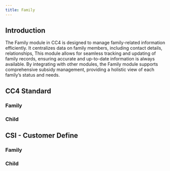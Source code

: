 ```yaml
---
title: Family
---
```


## Introduction

The Family module in CC4 is designed to manage family-related information efficiently. It centralizes data on family members, including contact details, relationships, This module allows for seamless tracking and updating of family records, ensuring accurate and up-to-date information is always available. By integrating with other modules, the Family module supports comprehensive subsidy management, providing a holistic view of each family’s status and needs.

## CC4 Standard

### Family
<dsgrid dataSource="ds" class="not-prose mb-4"></dsgrid>

### Child
<dsgrid dataSource="children" class="not-prose mb-4" ></dsgrid>

## CSI - Customer Define

### Family
<dsgrid dataSource="csi_family" class="not-prose mb-4" ></dsgrid>

### Child
<dsgrid dataSource="csi_children" class="not-prose mb-4" ></dsgrid>   
